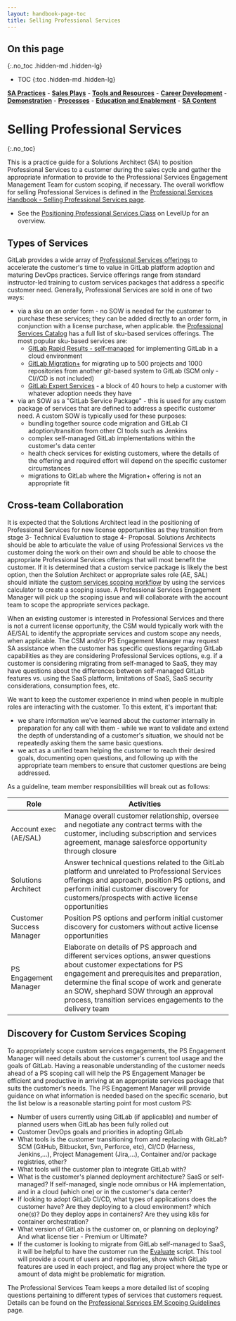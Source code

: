 ```yaml
---
layout: handbook-page-toc
title: Selling Professional Services
---
```

## On this page
{:.no_toc .hidden-md .hidden-lg}

- TOC
{:toc .hidden-md .hidden-lg}

[**SA Practices**](/handbook/customer-success/solutions-architects/sa-practices/) - [**Sales Plays**](/handbook/customer-success/solutions-architects/sales-plays/) - [**Tools and Resources**](/handbook/customer-success/solutions-architects/tools-and-resources/) - [**Career Development**](/handbook/customer-success/solutions-architects/career-development/) - [**Demonstration**](/handbook/customer-success/solutions-architects/demonstrations/) - [**Processes**](/handbook/customer-success/solutions-architects/processes/) - [**Education and Enablement**](/handbook/customer-success/education-enablement/) - [**SA Content**](/handbook/customer-success/solutions-architects/sa-content)

# Selling Professional Services
{:.no_toc}

This is a practice guide for a Solutions Architect (SA) to position Professional Services to a customer during the sales cycle and gather the appropriate information to provide to the Professional Services Engagement Management Team for custom scoping, if necessary.  The overall workflow for selling Professional Services is defined in the [Professional Services Handbook - Selling Professional Services page](https://about.gitlab.com/handbook/customer-success/professional-services-engineering/selling/).

- See the [Positioning Professional Services Class](https://levelup.gitlab.com/courses/positioning-professional-services) on LevelUp for an overview.

## Types of Services
GitLab provides a wide array of [Professional Services offerings](https://about.gitlab.com/services/) to accelerate the customer's time to value in GitLab platform adoption and maturing DevOps practices.  Service offerings range from standard instructor-led training to custom services packages that address a specific customer need.  Generally, Professional Services are sold in one of two ways:
- via a sku on an order form - no SOW is needed for the customer to purchase these services; they can be added directly to an order form, in conjunction with a license purchase, when applicable.  the [Professional Services Catalog](https://about.gitlab.com/services/catalog/) has a full list of sku-based services offerings.  The most popular sku-based services are:
   - [GitLab Rapid Results - self-managed](https://about.gitlab.com/services/rapid-results/) for implementing GitLab in a cloud environment
   - [GitLab Migration+](https://about.gitlab.com/services/migration/migration-plus/) for migrating up to 500 projects and 1000 repositories from another git-based system to GitLab (SCM only - CI//CD is not included)
   - [GitLab Expert Services](https://about.gitlab.com/services/advisory/expert-services/) - a block of 40 hours to help a customer with whatever adoption needs they have
- via an SOW as a "GitLab Service Package" - this is used for any custom package of services that are defined to address a specific customer need.  A custom SOW is typically used for these purposes:
   - bundling together source code migration and GitLab CI adoption/transition from other CI tools such as Jenkins
   - complex self-managed GitLab implementations within the customer's data center
   - health check services for existing customers, where the details of the offering and required effort will depend on the specific customer circumstances
   - migrations to GitLab where the Migration+ offering is not an appropriate fit

## Cross-team Collaboration

It is expected that the Solutions Architect lead in the positioning of Professional Services for new license opportunities as they transition from stage 3- Technical Evaluation to stage 4- Proposal.  Solutions Architects should be able to articulate the value of using Professional Services vs the customer doing the work on their own and should be able to choose the appropriate Professional Services offerings that will most benefit the customer.  If it is determined that a custom service package is likely the best option, then the Solution Architect or appropriate sales role (AE, SAL) should initiate the [custom services scoping workflow](https://about.gitlab.com/handbook/customer-success/professional-services-engineering/selling/#custom-scoped-services) by using the services calculator to create a scoping issue.  A Professional Services Engagement Manager will pick up the scoping issue and will collaborate with the account team to scope the appropriate services package.

When an existing customer is interested in Professional Services and there is not a current license opportunity, the CSM would typically work with the AE/SAL to identify the appropriate services and custom scope any needs, when applicable.  The CSM and/or PS Engagement Manager may request SA assistance when the customer has specific questions regarding GitLab capabilities as they are considering Professional Services options, e.g. if a customer is considering migrating from self-managed to SaaS, they may have questions about the differences between self-managed GitLab features vs. using the SaaS platform, limitations of SaaS, SaaS security considerations, consumption fees, etc.

We want to keep the customer experience in mind when people in multiple roles are interacting with the customer.  To this extent, it's important that:
- we share information we've learned about the customer internally in preparation for any call with them - while we want to validate and extend the depth of understanding of a customer's situation, we should not be repeatedly asking them the same basic questions.
- we act as a unified team helping the customer to reach their desired goals, documenting open questions, and following up with the appropriate team members to ensure that customer questions are being addressed.

As a guideline, team member responsibilities will break out as follows:

| Role | Activities |
| --- | --- |
| Account exec (AE/SAL) | Manage overall customer relationship, oversee and negotiate any contract terms with the customer, including subscription and services agreement, manage salesforce opportunity through closure |
| Solutions Architect | Answer technical questions related to the GitLab platform and unrelated to Professional Services offerings and approach, position PS options, and perform initial customer discovery for customers/prospects with active license opportunities|
| Customer Success Manager | Position PS options and perform initial customer discovery for customers without active license opportunities |
| PS Engagement Manager | Elaborate on details of PS approach and different services options, answer questions about customer expectations for PS engagement and prerequisites and preparation, determine the final scope of work and generate an SOW, shephard SOW through an approval process, transition services engagements to the delivery team |


## Discovery for Custom Services Scoping
To appropriately scope custom services engagements, the PS Engagement Manager will need details about the customer's current tool usage and the goals of GitLab.  Having a reasonable understanding of the customer needs ahead of a PS scoping call will help the PS Engagement Manager be efficient and productive in arriving at an appropriate services package that suits the customer's needs.  The PS Engagement Manager will provide guidance on what information is needed based on the specific scenario, but the list below is a reasonable starting point for most custom PS:
- Number of users currently using GitLab (if applicable) and number of planned users when GitLab has been fully rolled out
- Customer DevOps goals and priorities in adopting GitLab
- What tools is the customer transitioning from and replacing with GitLab? SCM (GitHub, Bitbucket, Svn, Perforce, etc), CI/CD (Harness, Jenkins,...), Project Management (Jira,...), Container and/or package registries, other?
- What tools will the customer plan to integrate GitLab with?
- What is the customer's planned deployment architecture?  SaaS or self-managed?  If self-managed, single node omnibus or HA implementation, and in a cloud (which one) or in the customer's data center?
- If looking to adopt GitLab CI/CD, what types of applications does the customer have?  Are they deploying to a cloud environment?  which one(s)?  Do they deploy apps in containers?  Are they using k8s for container orchestration?  
- What version of GitLab is the customer on, or planning on deploying?  And what license tier - Premium or Ultimate?
- If the customer is looking to migrate from GitLab self-managed to SaaS, it will be helpful to have the customer run the [Evaluate](https://gitlab.com/gitlab-org/professional-services-automation/tools/utilities/evaluate) script.  This tool will provide a count of users and repositories, show which GitLab features are used in each project, and flag any project where the type or amount of data might be problematic for migration.

The Professional Services Team keeps a more detailed list of scoping questions pertaining to different types of services that customers request.  Details can be found on the [Professional Services EM Scoping Guidelines](https://about.gitlab.com/handbook/customer-success/professional-services-engineering/engagement-mgmt/scoping-information/#scoping-specific-types-of-services) page.
